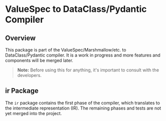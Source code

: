 # ValueSpec to DataClass/Pydantic Compiler

## Overview

This package is part of the ValueSpec/Marshmallow/etc. to DataClass/Pydantic 
compiler. It is a work in progress and more features and components will be 
merged later.

> **Note:** Before using this for anything, it's important to consult with the developers.

## ir Package

The `ir` package contains the first phase of the compiler, which translates to 
the intermediate representation (IR). The remaining phases and tests are not 
yet merged into the project.
